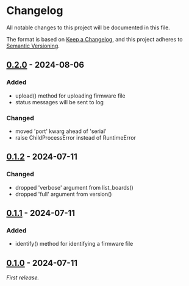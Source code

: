 # Changelog

All notable changes to this project will be documented in this file.

The format is based on [Keep a Changelog](https://keepachangelog.com/en/1.1.0/),
and this project adheres to [Semantic Versioning](https://semver.org/spec/v2.0.0.html).

## [0.2.0] - 2024-08-06

### Added

- upload() method for uploading firmware file
- status messages will be sent to log

### Changed

- moved 'port' kwarg ahead of 'serial'
- raise ChildProcessError instead of RuntimeError

## [0.1.2] - 2024-07-11

### Changed

- dropped 'verbose' argument from list_boards()
- dropped 'full' argument from version()

## [0.1.1] - 2024-07-11

### Added

- identify() method for identifying a firmware file

## [0.1.0] - 2024-07-11

_First release._


[0.2.0]: https://github.com/int-brain-lab/tycmd-wrapper/releases/tag/v0.2.0
[0.1.2]: https://github.com/int-brain-lab/tycmd-wrapper/releases/tag/v0.1.2
[0.1.1]: https://github.com/int-brain-lab/tycmd-wrapper/releases/tag/v0.1.1
[0.1.0]: https://github.com/int-brain-lab/tycmd-wrapper/releases/tag/v0.1.0
